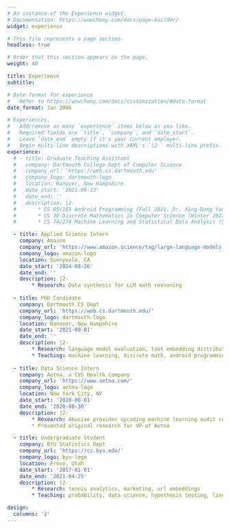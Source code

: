 ```yaml
---
# An instance of the Experience widget.
# Documentation: https://wowchemy.com/docs/page-builder/
widget: experience

# This file represents a page section.
headless: true

# Order that this section appears on the page.
weight: 40

title: Experience
subtitle:

# Date format for experience
#   Refer to https://wowchemy.com/docs/customization/#date-format
date_format: Jan 2006

# Experiences.
#   Add/remove as many `experience` items below as you like.
#   Required fields are `title`, `company`, and `date_start`.
#   Leave `date_end` empty if it's your current employer.
#   Begin multi-line descriptions with YAML's `|2-` multi-line prefix.
experience:
  # - title: Graduate Teaching Assistant
  #   company: Dartmouth College Dept of Computer Science
  #   company_url: 'https://web.cs.dartmouth.edu'
  #   company_logo: dartmouth-logo
  #   location: Hanover, New Hampshire
  #   date_start: '2021-09-13'
  #   date_end: ''
  #   description: |2-
  #       * CS 65/165 Android Programming (Fall 2021, Dr. Xing-Dong Yang)
  #       * CS 30 Discrete Mathematics in Computer Science (Winter 2022, Dr. Hsien-Chih Chang)
  #       * CS 74/274 Machine Learning and Statistical Data Analysis (Spring 2022, Dr. Sarah Masud Preum)

  - title: Applied Science Intern
    company: Amazon
    company_url: 'https://www.amazon.science/tag/large-language-models'
    company_logo: amazon-logo
    location: Sunnyvale, CA
    date_start: '2024-08-26'
    date_end: ''
    description: |2-
        * Research: Data synthesis for LLM math reasoning
  
  - title: PhD Candidate
    company: Dartmouth CS Dept
    company_url: 'https://web.cs.dartmouth.edu/'
    company_logo: dartmouth-logo
    location: Hanover, New Hampshire
    date_start: '2021-09-01'
    date_end: ''
    description: |2-
        * Research: language model evaluation, text embedding distributions, semantic information processing
        * Teaching: machine learning, discrete math, android programming
  
  - title: Data Science Intern
    company: Aetna, a CVS Health Company
    company_url: 'https://www.aetna.com/'
    company_logo: aetna-logo
    location: New York City, NY
    date_start: '2020-06-01'
    date_end: '2020-08-30'
    description: |2-
        * Research: Abusive provider upcoding machine learning audit recommandation system
        * Presented original research for VP of Aetna

  - title: Undergraduate Student
    company: BYU Statistics Dept
    company_url: 'https://cs.byu.edu/'
    company_logo: byu-logo
    location: Provo, Utah
    date_start: '2017-01-01'
    date_end: '2021-04-25'
    description: |2-
        * Research: tennis analytics, marketing, url embeddings
        * Teaching: probability, data science, hypothesis testing, linear regression

design:
  columns: '2'
---
```

